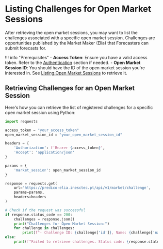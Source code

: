 # Listing Challenges for Open Market Sessions

After retrieving the open market sessions, you may want to list the challenges associated with a specific open market session. Challenges are opportunities published by the Market Maker (Elia) that Forecasters can submit forecasts for.

!!! info "Prerequisites"
    - **Access Token**: Ensure you have a valid access token. Refer to the [Authentication](authentication.md) section if needed.
    - **Open Market Session ID**: You should have the ID of the open market session you're interested in. See [Listing Open Market Sessions](listing_open_market_sessions.md) to retrieve it.

## Retrieving Challenges for an Open Market Session

Here's how you can retrieve the list of registered challenges for a specific open market session using Python:

```python title="listing_challenges_for_open_session.py"
import requests

access_token = "your_access_token"
open_market_session_id = "your_open_market_session_id"

headers = {
    'Authorization': f'Bearer {access_token}',
    'Accept': 'application/json'
}

params = {
    'market_session': open_market_session_id
}

response = requests.get(
    url='https://predico-elia.inesctec.pt/api/v1/market/challenge',
    params=params,
    headers=headers
)

# Check if the request was successful
if response.status_code == 200:
    challenges = response.json()
    print("Challenges for Open Market Session:")
    for challenge in challenges:
        print(f"- Challenge ID: {challenge['id']}, Name: {challenge['name']}")
else:
    print(f"Failed to retrieve challenges. Status code: {response.status_code}")

```